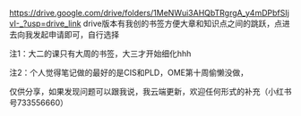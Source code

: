 https://drive.google.com/drive/folders/1MeNWui3AHQbTRgrgA_y4mDPbfSIjvI-_?usp=drive_link
drive版本有我创的书签方便大章和知识点之间的跳跃，点进去向我发起申请即可，自行选择

注1：大二的课只有大周的书签，大三才开始细化hhh

注2：个人觉得笔记做的最好的是CIS和PLD，OME第十周偷懒没做，

仅供分享，如果发现问题可以跟我说，我云端更新，欢迎任何形式的补充（小红书号733556660）

